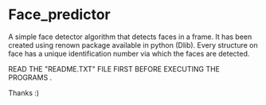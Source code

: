 # Face_predictor
A simple face detector algorithm that detects faces in a frame. It has been created using renown package available in python (Dlib). Every structure on face has a unique identification number via which the faces are detected. 

READ THE "README.TXT" FILE FIRST BEFORE EXECUTING THE PROGRAMS .

Thanks :)
